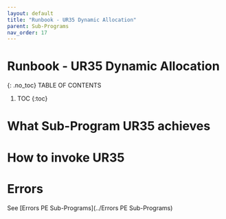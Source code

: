 ```yaml
---
layout: default
title: "Runbook - UR35 Dynamic Allocation"
parent: Sub-Programs
nav_order: 17
---
```


# Runbook - UR35 Dynamic Allocation
{: .no_toc}
TABLE OF CONTENTS 
1. TOC
{:toc}  

# What Sub-Program UR35 achieves

# How to invoke UR35

# Errors
See [Errors PE Sub-Programs](../Errors PE Sub-Programs)
